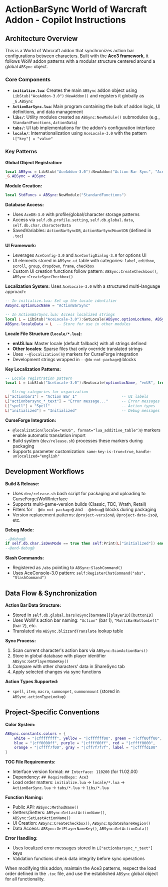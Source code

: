 # ActionBarSync World of Warcraft Addon - Copilot Instructions

## Architecture Overview

This is a World of Warcraft addon that synchronizes action bar configurations between characters. Built with the **Ace3 framework**, it follows WoW addon patterns with a modular structure centered around a global `ABSync` object.

### Core Components

- **`initialize.lua`**: Creates the main `ABSync` addon object using `LibStub("AceAddon-3.0"):NewAddon()` and registers it globally as `_G.ABSync`
- **`ActionBarSync.lua`**: Main program containing the bulk of addon logic, UI definitions, and data management
- **`libs/`**: Utility modules created as `ABSync:NewModule()` submodules (e.g., `StandardFunctions`, `ActionData`)
- **`tabs/`**: UI tab implementations for the addon's configuration interface
- **`locale/`**: Internationalization using `AceLocale-3.0` with the pattern `L["key"] = "value"`

### Key Patterns

**Global Object Registration:**
```lua
local ABSync = LibStub("AceAddon-3.0"):NewAddon("Action Bar Sync", "AceHook-3.0", "AceConsole-3.0", "AceEvent-3.0")
_G.ABSync = ABSync
```

**Module Creation:**
```lua
local StdFuncs = ABSync:NewModule("StandardFunctions")
```

**Database Access:**
- Uses `AceDB-3.0` with profile/global/character storage patterns
- Access via `self.db.profile.setting`, `self.db.global.data`, `self.db.char.characterData`
- SavedVariables: `ActionBarSyncDB`, `ActionBarSyncMountDB` (defined in `.toc`)

**UI Framework:**
- Leverages `AceConfig-3.0` and `AceConfigDialog-3.0` for options UI
- UI elements stored in `ABSync.ui` table with categories: `label`, `editbox`, `scroll`, `group`, `dropdown`, `frame`, `checkbox`
- Custom UI creation functions follow pattern: `ABSync:CreateCheckbox()`, `ABSync:CreateSyncCheckbox()`

**Localization System:**
Uses `AceLocale-3.0` with a structured multi-language approach:

```lua
-- In initialize.lua: Set up the locale identifier
ABSync.optionLocName = "ActionBarSync"

-- In ActionBarSync.lua: Access localized strings
local L = LibStub("AceLocale-3.0"):GetLocale(ABSync.optionLocName, ABSync.localeSilent)
ABSync.localeData = L  -- Store for use in other modules
```

**Locale File Structure (`locale/*.lua`):**
- **enUS.lua**: Master locale (default fallback) with all strings defined
- **Other locales**: Sparse files that only override translated strings
- Uses `--@localization()@` markers for CurseForge integration
- Development strings wrapped in `--@do-not-package@` blocks

**Key Localization Patterns:**
```lua
-- Locale registration pattern
local L = LibStub("AceLocale-3.0"):NewLocale(optionLocName, "enUS", true, silent)

-- String categories for organization
L["actionbar1"] = "Action Bar 1"                    -- UI labels
L["actionbarsync_*_text"] = "Error message..."      -- Error messages  
L["spell"] = "Spell"                                -- Action types
L["initialized"] = "Initialized"                    -- Debug messages
```

**CurseForge Integration:**
- `@localization(locale="enUS", format="lua_additive_table")@` markers enable automatic translation import
- Build system (`dev/release.sh`) processes these markers during packaging
- Supports parameter customization: `same-key-is-true=true`, `handle-unlocalized="english"`

## Development Workflows

**Build & Release:**
- Uses `dev/release.sh` bash script for packaging and uploading to CurseForge/WoWInterface
- Supports multi-game-version builds (Classic, TBC, Wrath, Retail)
- Filters for `--@do-not-package@` and `--@debug@` blocks during packaging
- Version replacement patterns: `@project-version@`, `@project-date-iso@`, etc.

**Debug Mode:**
```lua
--@debug@ 
if self.db.char.isDevMode == true then self:Print(L["initialized"]) end
--@end-debug@
```

**Slash Commands:**
- Registered as `/abs` pointing to `ABSync:SlashCommand()`
- Uses AceConsole-3.0 pattern: `self:RegisterChatCommand("abs", "SlashCommand")`

## Data Flow & Synchronization

**Action Bar Data Structure:**
- Stored in `self.db.global.barsToSync[barName][playerID][buttonID]`
- Uses WoW's action bar naming: `"Action"` (bar 1), `"MultiBarBottomLeft"` (bar 2), etc.
- Translated via `ABSync.blizzardTranslate` lookup table

**Sync Process:**
1. Scan current character's action bars via `ABSync:ScanActionBars()`
2. Store in global database with player identifier `ABSync:GetPlayerNameKey()`
3. Compare with other characters' data in ShareSync tab
4. Apply selected changes via sync functions

**Action Types Supported:**
- `spell`, `item`, `macro`, `summonpet`, `summonmount` (stored in `ABSync.actionTypeLookup`)

## Project-Specific Conventions

**Color System:**
```lua
ABSync.constants.colors = {
    white = "|cffffffff", yellow = "|cffffff00", green = "|cff00ff00",
    blue = "|cff0000ff", purple = "|cffff00ff", red = "|cffff0000",
    orange = "|cffff7f00", gray = "|cff7f7f7f", label = "|cffffd100"
}
```

**TOC File Requirements:**
- Interface version format: `## Interface: 110200` (for 11.02.00)
- Dependency: `## RequiredDeps: Ace3` 
- Load order matters: `initialize.lua` → `locale/*.lua` → `ActionBarSync.lua` → `tabs/*.lua` → `libs/*.lua`

**Function Naming:**
- Public API: `ABSync:MethodName()` 
- Getters/Setters: `ABSync:GetLastActionName()`, `ABSync:SetLastActionName()`
- UI Creation: `ABSync:CreateCheckbox()`, `ABSync:UpdateShareRegion()`
- Data Access: `ABSync:GetPlayerNameKey()`, `ABSync:GetActionData()`

**Error Handling:**
- Uses localized error messages stored in `L["actionbarsync_*_text"]` keys
- Validation functions check data integrity before sync operations

When modifying this addon, maintain the Ace3 patterns, respect the load order defined in the `.toc` file, and use the established `ABSync` global object for all functionality.